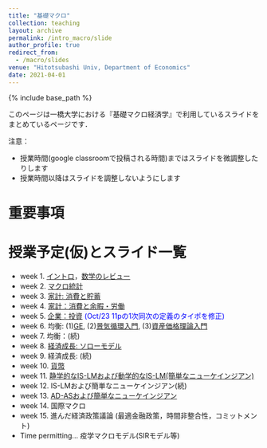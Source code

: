 ```yaml
---
title: "基礎マクロ"
collection: teaching
layout: archive
permalink: /intro_macro/slide
author_profile: true
redirect_from:
  - /macro/slides
venue: "Hitotsubashi Univ, Department of Economics"
date: 2021-04-01
---
```




{% include base_path %}


このページは一橋大学における『基礎マクロ経済学』で利用しているスライドをまとめているページです．


注意：
* 授業時間(google classroomで投稿される時間)まではスライドを微調整したりします
* 授業時間以降はスライドを調整しないようにします

# 重要事項


# 授業予定(仮)とスライド一覧  

* week 1. [イントロ](https://masashihino.github.io/files/teaching/intro_macro/1intro/intro.pdf)，[数学のレビュー](https://masashihino.github.io/files/teaching/intro_macro/2math/math.pdf)   
* week 2. [マクロ統計](https://masashihino.github.io/files/teaching/intro_macro/3macro_stat/macro_stats.pdf)
* week 3. [家計: 消費と貯蓄](https://masashihino.github.io/files/teaching/intro_macro/4consumption/consumption_saving.pdf)
* week 4. [家計：消費と余暇・労働](https://masashihino.github.io/files/teaching/intro_macro/5labor/labor.pdf)
* week 5. [企業：投資](https://masashihino.github.io/files/teaching/intro_macro/6investment/investment.pdf) <span style="color: blue; ">(Oct/23 11pの1次同次の定義のタイポを修正)</span>
* week 6. 均衡: (1)[GE](https://masashihino.github.io/files/teaching/intro_macro/7GE/GE.pdf), (2)[景気循環入門](https://masashihino.github.io/files/teaching/intro_macro/7GE/RBC.pdf), (3)[資産価格理論入門](https://masashihino.github.io/files/teaching/intro_macro/7GE/AssetPricing.pdf)
* week 7. 均衡：(続)
* week 8. [経済成長: ソローモデル](https://masashihino.github.io/files/teaching/intro_macro/8solow/solow.pdf)
* week 9. 経済成長: (続) 
* week 10. [貨幣](https://masashihino.github.io/files/teaching/intro_macro/9money/money_prices.pdf) 
* week 11. [静学的なIS-LMおよび動学的なIS-LM(簡単なニューケインジアン)](https://masashihino.github.io/files/teaching/intro_macro/10ISLM/IS-LM.pdf)
* week 12. IS-LMおよび簡単なニューケインジアン(続)
* week 13. [AD-ASおよび簡単なニューケインジアン](https://masashihino.github.io/files/teaching/intro_macro/11ADAS/AD-AS.pdf)
* week 14. 国際マクロ
* week 15. 進んだ経済政策議論 (最適金融政策，時間非整合性，コミットメント)
* Time permitting... 疫学マクロモデル(SIRモデル等)
 


